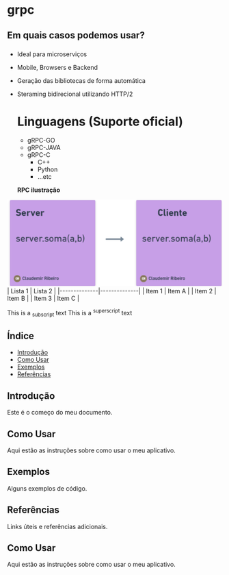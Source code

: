 # grpc

## Em quais casos podemos usar?
###
- Ideal para microserviços
- Mobile, Browsers e Backend
- Geração das bibliotecas de forma automática
- Steraming bidirecional utilizando HTTP/2

  # Linguagens (Suporte oficial)
  - gRPC-GO
  - gRPC-JAVA
  - gRPC-C
      - C++
      - Python
      - ...etc

  
  **RPC ilustração**

![](image/clientserver.png)
| Lista 1      | Lista 2      |
|--------------|--------------|
| Item 1       | Item A       |
| Item 2       | Item B       |
| Item 3       | Item C       |


This is a <sub>subscript</sub> text
This is a <sup>superscript</sup> text

## Índice
- [Introdução](#introdução)
- [Como Usar](#como-usar)
- [Exemplos](#exemplos)
- [Referências](#referências)

## Introdução
Este é o começo do meu documento.

## Como Usar
Aqui estão as instruções sobre como usar o meu aplicativo.

## Exemplos
Alguns exemplos de código.

## Referências
Links úteis e referências adicionais.































## Como Usar
Aqui estão as instruções sobre como usar o meu aplicativo.
